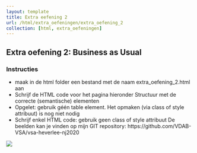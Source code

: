 ```yaml
---
layout: template
title: Extra eefening 2
url: /html/extra_oefeningen/extra_oefening_2
collection: [html, extra_oefeningen]
---
```


## Extra oefening 2: Business as Usual

<div class="highlight">
    <h3>Instructies</h3>
    <ul>
        <li>maak in de html folder een bestand met de naam extra_oefening_2.html aan</li>
        <li>Schrijf de HTML code voor het pagina hieronder
Structuur met de correcte (semantische) elementen</li>
        <li>Opgelet: gebruik géén table element. Het opmaken (via class of style attribuut) is nog niet nodig</li>
        <li>Schrijf enkel HTML code: gebruik geen class of style attribuut
De beelden kan je vinden op mijn GIT repository: https://github.com/VDAB-VSA/vsa-heverlee-nj2020</li>
    </ul>
</div>


<img class="shadow center" src="{{ '/html/extra_oefeningen/images/extra_oefening_2.png' | relative_url}}" />